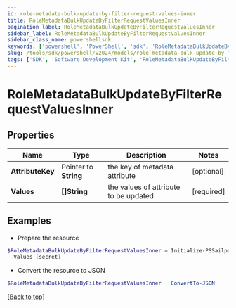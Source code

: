```yaml
---
id: role-metadata-bulk-update-by-filter-request-values-inner
title: RoleMetadataBulkUpdateByFilterRequestValuesInner
pagination_label: RoleMetadataBulkUpdateByFilterRequestValuesInner
sidebar_label: RoleMetadataBulkUpdateByFilterRequestValuesInner
sidebar_class_name: powershellsdk
keywords: ['powershell', 'PowerShell', 'sdk', 'RoleMetadataBulkUpdateByFilterRequestValuesInner'] 
slug: /tools/sdk/powershell/v2024/models/role-metadata-bulk-update-by-filter-request-values-inner
tags: ['SDK', 'Software Development Kit', 'RoleMetadataBulkUpdateByFilterRequestValuesInner']
---
```



# RoleMetadataBulkUpdateByFilterRequestValuesInner

## Properties

Name | Type | Description | Notes
------------ | ------------- | ------------- | -------------
**AttributeKey** |  Pointer to **String** | the key of metadata attribute | [optional] 
**Values** |  **[]String** | the values of attribute to be updated | [required]

## Examples

- Prepare the resource
```powershell
$RoleMetadataBulkUpdateByFilterRequestValuesInner = Initialize-PSSailpoint.V2024RoleMetadataBulkUpdateByFilterRequestValuesInner  -AttributeKey iscFederalClassifications `
 -Values [secret]
```

- Convert the resource to JSON
```powershell
$RoleMetadataBulkUpdateByFilterRequestValuesInner | ConvertTo-JSON
```


[[Back to top]](#) 

